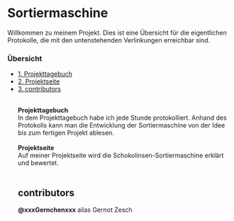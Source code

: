 # Sortiermaschine

Willkommen zu meinem Projekt. Dies ist eine Übersicht für die eigentlichen Protokolle, die mit den untenstehenden Verlinkungen erreichbar sind.

<h3> Übersicht </h3>
<ul style="list-stlye-type:none">
<li><a href="Projekttagebuch.md">1. Projekttagebuch</a></h2></li>
<li><a href="Projektseite.md">2. Projektseite</a></h2></li>
<li><a href="#contributors">3. contributors</a></h2></li><br>

<p><b>Projekttagebuch</b><br>
  In dem Projekttagebuch habe ich jede Stunde protokolliert. Anhand des Protokolls kann man die Entwicklung der Sortiermaschine von der Idee bis zum fertigen Projekt ablesen.<br><br>
<b>Projektseite</b><br>
  Auf meiner Projektseite wird die Schokolinsen-Sortiermaschine erklärt und bewertet.<br><br>

<h2 id="#contributors">contributors</h2>
<b>@xxxGernchenxxx</b> alias Gernot Zesch<br>
